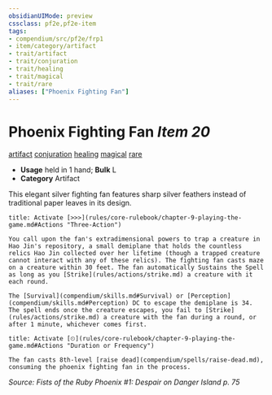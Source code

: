 ```yaml
---
obsidianUIMode: preview
cssclass: pf2e,pf2e-item
tags:
- compendium/src/pf2e/frp1
- item/category/artifact
- trait/artifact
- trait/conjuration
- trait/healing
- trait/magical
- trait/rare
aliases: ["Phoenix Fighting Fan"]
---
```

# Phoenix Fighting Fan *Item 20*  
[artifact](rules/traits/artifact-gmg.md)  [conjuration](rules/traits/conjuration.md)  [healing](rules/traits/healing.md)  [magical](rules/traits/magical.md)  [rare](rules/traits/rare.md)  

- **Usage** held in 1 hand; **Bulk** L
- **Category** Artifact

This elegant silver fighting fan features sharp silver feathers instead of traditional paper leaves in its design.

```ad-embed-ability
title: Activate [>>>](rules/core-rulebook/chapter-9-playing-the-game.md#Actions "Three-Action")

You call upon the fan's extradimensional powers to trap a creature in Hao Jin's repository, a small demiplane that holds the countless relics Hao Jin collected over her lifetime (though a trapped creature cannot interact with any of these relics). The fighting fan casts maze on a creature within 30 feet. The fan automatically Sustains the Spell as long as you [Strike](rules/actions/strike.md) a creature with it each round.

The [Survival](compendium/skills.md#Survival) or [Perception](compendium/skills.md#Perception) DC to escape the demiplane is 34. The spell ends once the creature escapes, you fail to [Strike](rules/actions/strike.md) a creature with the fan during a round, or after 1 minute, whichever comes first.
```

```ad-embed-ability
title: Activate [⏲](rules/core-rulebook/chapter-9-playing-the-game.md#Actions "Duration or Frequency")

The fan casts 8th-level [raise dead](compendium/spells/raise-dead.md), consuming the phoenix fighting fan in the process.
```

*Source: Fists of the Ruby Phoenix #1: Despair on Danger Island p. 75*
